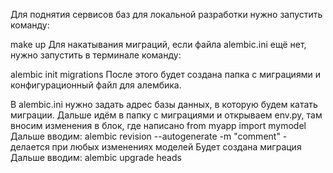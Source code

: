 Для поднятия сервисов баз для локальной разработки нужно запустить команду:

make up
Для накатывания миграций, если файла alembic.ini ещё нет, нужно запустить в терминале команду:

alembic init migrations
После этого будет создана папка с миграциями и конфигурационный файл для алембика.

В alembic.ini нужно задать адрес базы данных, в которую будем катать миграции.
Дальше идём в папку с миграциями и открываем env.py, там вносим изменения в блок, где написано
from myapp import mymodel
Дальше вводим: alembic revision --autogenerate -m "comment" - делается при любых изменениях моделей
Будет создана миграция
Дальше вводим: alembic upgrade heads
